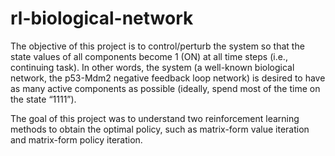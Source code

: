 # rl-biological-network
The objective of this project is to control/perturb the system so that the state values of all components become 1 (ON) at all time steps (i.e., continuing task). In other words, the system (a well-known biological network, the p53-Mdm2 negative feedback loop network) is desired to have as many active components as possible (ideally, spend most of the time on the state “1111”).

The goal of this project was to understand two reinforcement learning methods to obtain the optimal policy, such as matrix-form value iteration and matrix-form policy iteration. 



